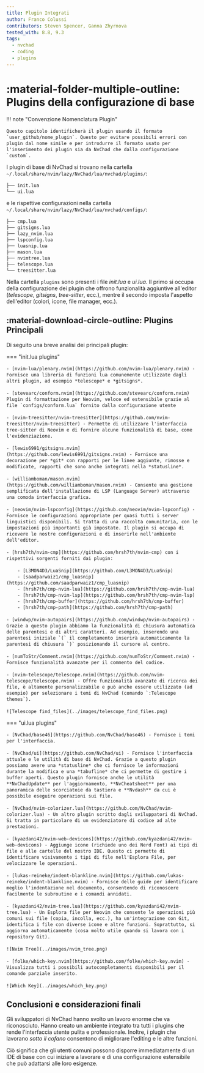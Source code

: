 ```yaml
---
title: Plugin Integrati
author: Franco Colussi
contributors: Steven Spencer, Ganna Zhyrnova
tested_with: 8.8, 9.3
tags:
  - nvchad
  - coding
  - plugins
---
```


# :material-folder-multiple-outline: Plugins della configurazione di base

!!! note "Convenzione Nomenclatura Plugin"

    Questo capitolo identificherà il plugin usando il formato `user_github/nome_plugin`. Questo per evitare possibili errori con plugin dal nome simile e per introdurre il formato usato per l'inserimento dei plugin sia da NvChad che dalla configurazione `custom`.

I plugin di base di NvChad si trovano nella cartella `~/.local/share/nvim/lazy/NvChad/lua/nvchad/plugins/`:

```text title=".local/share/nvchad/lazy/NvChad/lua/nvchad/plugins/"
├── init.lua
└── ui.lua
```

e le rispettive configurazioni nella cartella `~/.local/share/nvim/lazy/NvChad/lua/nvchad/configs/`:

```text title=".local/share/nvchad/lazy/NvChad/lua/nvchad/configs/"
├── cmp.lua
├── gitsigns.lua
├── lazy_nvim.lua
├── lspconfig.lua
├── luasnip.lua
├── mason.lua
├── nvimtree.lua
├── telescope.lua
└── treesitter.lua
```

Nella cartella `plugins` sono presenti i file *init.lua* e *ui.lua*. Il primo si occupa della configurazione dei plugin che offrono funzionalità aggiuntive all'editor (*telescope*, *gitsigns*, *tree-sitter*, ecc.), mentre il secondo imposta l'aspetto dell'editor (colori, icone, file manager, ecc.).

## :material-download-circle-outline: Plugins Principali

Di seguito una breve analisi dei principali plugin:

=== "init.lua plugins"

    - [nvim-lua/plenary.nvim](https://github.com/nvim-lua/plenary.nvim) - Fornisce una libreria di funzioni lua comunemente utilizzate dagli altri plugin, ad esempio *telescope* e *gitsigns*.

    - [stevearc/conform.nvim](https://github.com/stevearc/conform.nvim) Plugin di formattazione per Neovim, veloce ed estensibile grazie al file `configs/conform.lua` fornito dalla configurazione utente

    - [nvim-treesitter/nvim-treesitter](https://github.com/nvim-treesitter/nvim-treesitter) - Permette di utilizzare l'interfaccia tree-sitter di Neovim e di fornire alcune funzionalità di base, come l'evidenziazione.

    - [lewis6991/gitsigns.nvim](https://github.com/lewis6991/gitsigns.nvim) - Fornisce una decorazione per *git* con rapporti per le linee aggiunte, rimosse e modificate, rapporti che sono anche integrati nella *statusline*.

    - [williamboman/mason.nvim](https://github.com/williamboman/mason.nvim) - Consente una gestione semplificata dell'installazione di LSP (Language Server) attraverso una comoda interfaccia grafica.

    - [neovim/nvim-lspconfig](https://github.com/neovim/nvim-lspconfig) - Fornisce le configurazioni appropriate per quasi tutti i server linguistici disponibili. Si tratta di una raccolta comunitaria, con le impostazioni più importanti già impostate. Il plugin si occupa di ricevere le nostre configurazioni e di inserirle nell'ambiente dell'editor.

    - [hrsh7th/nvim-cmp](https://github.com/hrsh7th/nvim-cmp) con i rispettivi sorgenti forniti dai plugin:

        - [L3MON4D3/LuaSnip](https://github.com/L3MON4D3/LuaSnip)
        - [saadparwaiz1/cmp_luasnip](https://github.com/saadparwaiz1/cmp_luasnip)
        - [hrsh7th/cmp-nvim-lua](https://github.com/hrsh7th/cmp-nvim-lua)
        - [hrsh7th/cmp-nvim-lsp](https://github.com/hrsh7th/cmp-nvim-lsp)
        - [hrsh7th/cmp-buffer](https://github.com/hrsh7th/cmp-buffer)
        - [hrsh7th/cmp-path](https://github.com/hrsh7th/cmp-path)

    - [windwp/nvim-autopairs](https://github.com/windwp/nvim-autopairs) - Grazie a questo plugin abbiamo la funzionalità di chiusura automatica delle parentesi e di altri caratteri. Ad esempio, inserendo una parentesi iniziale `(` il completamento inserirà automaticamente la parentesi di chiusura `)` posizionando il cursore al centro.

    - [numToStr/Comment.nvim](https://github.com/numToStr/Comment.nvim) - Fornisce funzionalità avanzate per il commento del codice.

    - [nvim-telescope/telescope.nvim](https://github.com/nvim-telescope/telescope.nvim) - Offre funzionalità avanzate di ricerca dei file, è altamente personalizzabile e può anche essere utilizzato (ad esempio) per selezionare i temi di NvChad (comando `:Telescope themes`).

    ![Telescope find_files](../images/telescope_find_files.png)

=== "ui.lua plugins"

    - [NvChad/base46](https://github.com/NvChad/base46) - Fornisce i temi per l'interfaccia.

    - [NvChad/ui](https://github.com/NvChad/ui) - Fornisce l'interfaccia attuale e le utilità di base di NvChad. Grazie a questo plugin possiamo avere una *statusline* che ci fornisce le informazioni durante la modifica e una *tabufline* che ci permette di gestire i buffer aperti. Questo plugin fornisce anche le utilità **NvChadUpdate** per l'aggiornamento, **NvCheatsheet** per una panoramica delle scorciatoie da tastiera e **Nvdash** da cui è possibile eseguire operazioni sui file.

    - [NvChad/nvim-colorizer.lua](https://github.com/NvChad/nvim-colorizer.lua) - Un altro plugin scritto dagli sviluppatori di NvChad. Si tratta in particolare di un evidenziatore di codice ad alte prestazioni.

    - [kyazdani42/nvim-web-devicons](https://github.com/kyazdani42/nvim-web-devicons) - Aggiunge icone (richiede uno dei Nerd Font) ai tipi di file e alle cartelle del nostro IDE. Questo ci permette di identificare visivamente i tipi di file nell'Esplora File, per velocizzare le operazioni.

    - [lukas-reineke/indent-blankline.nvim](https://github.com/lukas-reineke/indent-blankline.nvim) - Fornisce delle guide per identificare meglio l'indentazione nel documento, consentendo di riconoscere facilmente le subroutine e i comandi annidati.

    - [kyazdani42/nvim-tree.lua](https://github.com/kyazdani42/nvim-tree.lua) - Un Esplora file per Neovim che consente le operazioni più comuni sui file (copia, incolla, ecc.), ha un'integrazione con Git, identifica i file con diverse icone e altre funzioni. Soprattutto, si aggiorna automaticamente (cosa molto utile quando si lavora con i repository Git).

    ![Nvim Tree](../images/nvim_tree.png)

    - [folke/which-key.nvim](https://github.com/folke/which-key.nvim) - Visualizza tutti i possibili autocompletamenti disponibili per il comando parziale inserito.

    ![Which Key](../images/which_key.png)

## Conclusioni e considerazioni finali

Gli sviluppatori di NvChad hanno svolto un lavoro enorme che va riconosciuto. Hanno creato un ambiente integrato tra tutti i plugins che rende l'interfaccia utente pulita e professionale. Inoltre, i plugin che lavorano *sotto il cofano* consentono di migliorare l'editing e le altre funzioni.

Ciò significa che gli utenti comuni possono disporre immediatamente di un IDE di base con cui iniziare a lavorare e di una configurazione estensibile che può adattarsi alle loro esigenze.
